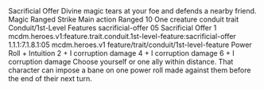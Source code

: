<ability>
  <name>Sacrificial Offer</name>
  <flavor>Divine magic tears at your foe and defends a nearby friend.</flavor>
  <keywords>
    <keyword>Magic</keyword>
    <keyword>Ranged</keyword>
    <keyword>Strike</keyword>
  </keywords>
  <type>Main action</type>
  <distance>Ranged 10</distance>
  <target>One creature</target>
  <metadata>
    <class>conduit</class>
    <feature_type>trait</feature_type>
    <file_dpath>Conduit/1st-Level Features</file_dpath>
    <item_id>sacrificial-offer</item_id>
    <item_index>05</item_index>
    <item_name>Sacrificial Offer</item_name>
    <level>1</level>
    <scc>mcdm.heroes.v1:feature.trait.conduit.1st-level-feature:sacrificial-offer</scc>
    <scdc>1.1.1:7.1.8.1:05</scdc>
    <source>mcdm.heroes.v1</source>
    <type>feature/trait/conduit/1st-level-feature</type>
  </metadata>
  <effects>
    <effect type="roll">
      <roll>Power Roll + Intuition</roll>
      <t1>2 + I corruption damage</t1>
      <t2>4 + I corruption damage</t2>
      <t3>6 + I corruption damage</t3>
    </effect>
    <effect type="mundane">Choose yourself or one ally within distance. That character can impose a bane on one power roll made against them before the end of their next turn.</effect>
  </effects>
</ability>
